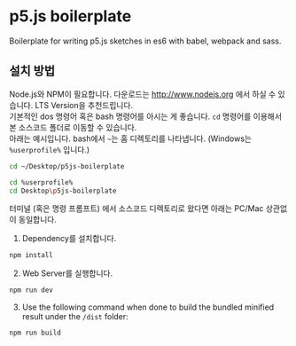 # p5.js boilerplate

Boilerplate for writing p5.js sketches in es6 with babel, webpack and sass.<br />

## 설치 방법
Node.js와 NPM이 필요합니다. 다운로드는 http://www.nodejs.org 에서 하실 수 있습니다. LTS Version을 추천드립니다.<br />
기본적인 dos 명령어 혹은 bash 명령어를 아시는 게 좋습니다. `cd` 명령어를 이용해서 본 소스코드 폴더로 이동할 수 있습니다.<br />
아래는 예시입니다. bash에서 `~`는 홈 디렉토리를 나타냅니다. (Windows는 `%userprofile%` 입니다.)
```bash
cd ~/Desktop/p5js-boilerplate
```
```bash
cd %userprofile%
cd Desktop\p5js-boilerplate
```
터미널 (혹은 명령 프롬프트) 에서 소스코드 디렉토리로 왔다면 아래는 PC/Mac 상관없이 동일합니다.
1. Dependency를 설치합니다.
```bash
npm install
```
2. Web Server를 실행합니다.
```bash
npm run dev
```
3. Use the following command when done to build the bundled minified result under the `/dist` folder:
```bash
npm run build
```
